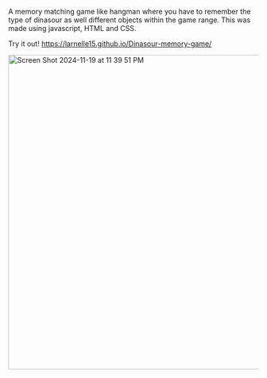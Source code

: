 A memory matching game like hangman where you have to remember the type of dinasour as well different objects within the game range. This was made using javascript, HTML and CSS.

Try it out! https://larnelle15.github.io/Dinasour-memory-game/

<img width="634" alt="Screen Shot 2024-11-19 at 11 39 51 PM" src="https://github.com/user-attachments/assets/be485e16-1fcc-40bf-801d-4f6bc42a4cce">

